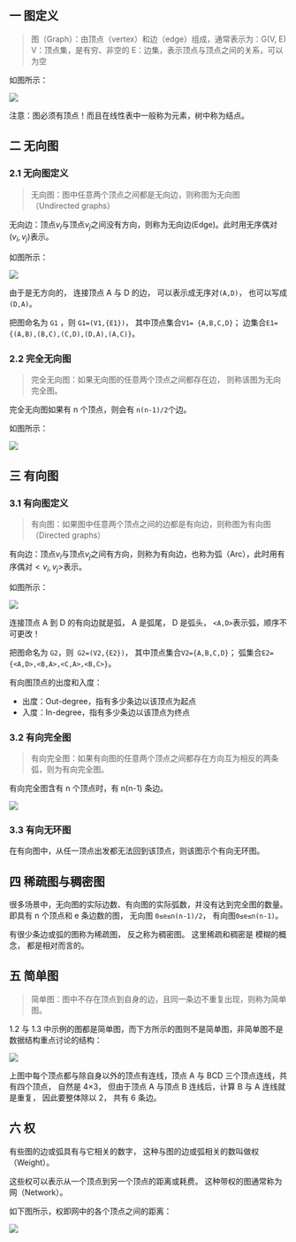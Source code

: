 ## 一 图定义

> 图（Graph）：由顶点（vertex）和边（edge）组成，通常表示为：G(V, E)
> V：顶点集，是有穷、非空的
> E：边集，表示顶点与顶点之间的关系，可以为空

如图所示：

![](../images/structure/graph-01.png)

注意：图必须有顶点！而且在线性表中一般称为元素，树中称为结点。

## 二 无向图

### 2.1 无向图定义

> 无向图：图中任意两个顶点之间都是无向边，则称图为无向图（Undirected graphs）

无向边：顶点$v_i$与顶点$v_j$之间没有方向，则称为无向边(Edge)。此时用无序偶对$(v_i,v_j)$表示。

如图所示：

![](../images/structure/graph-02.png)

由于是无方向的， 连接顶点 A 与 D 的边， 可以表示成无序对`(A,D)`， 也可以写成`(D,A)`。

把图命名为 `G1` ，则 `G1=(V1,{E1})`， 其中顶点集合`V1= {A,B,C,D}`； 边集合`E1={(A,B),(B,C),(C,D),(D,A),(A,C)}`。

### 2.2 完全无向图

> 完全无向图：如果无向图的任意两个顶点之间都存在边， 则称该图为无向完全图。

完全无向图如果有 n 个顶点，则会有 `n(n-1)/2`个边。

如图所示：

![](../images/structure/graph-03.png)

## 三 有向图

### 3.1 有向图定义

> 有向图：如果图中任意两个顶点之间的边都是有向边，则称图为有向图（Directed graphs）

有向边：顶点$v_i$与顶点$v_j$之间有方向，则称为有向边，也称为弧（Arc），此时用有序偶对$<v_i,v_j>$表示。

如图所示：

![](../images/structure/graph-04.png)

连接顶点 A 到 D 的有向边就是弧， A 是弧尾， D 是弧头， `<A,D>`表示弧，顺序不可更改！

把图命名为 `G2`，则` G2=(V2,{E2})`， 其中顶点集合`V2={A,B,C,D}`； 弧集合`E2={<A,D>,<B,A>,<C,A>,<B,C>}`。

有向图顶点的出度和入度：

- 出度：Out-degree，指有多少条边以该顶点为起点
- 入度：In-degree，指有多少条边以该顶点为终点

### 3.2 有向完全图

> 有向完全图：如果有向图的任意两个顶点之间都存在方向互为相反的两条弧，则为有向完全图。

有向完全图含有 n 个顶点时，有 n(n-1) 条边。

![](../images/structure/graph-05.png)

### 3.3 有向无环图

在有向图中，从任一顶点出发都无法回到该顶点，则该图示个有向无环图。

## 四 稀疏图与稠密图

很多场景中，无向图的实际边数、有向图的实际弧数，并没有达到完全图的数量。即具有 n 个顶点和 e 条边数的图， 无向图 `0≤e≤n(n-1)/2`， 有向图`0≤e≤n(n-1)`。

有很少条边或弧的图称为稀疏图， 反之称为稠密图。 这里稀疏和稠密是
模糊的概念， 都是相对而言的。

## 五 简单图

> 简单图：图中不存在顶点到自身的边，且同一条边不重复出现，则称为简单图。

1.2 与 1.3 中示例的图都是简单图，而下方所示的图则不是简单图，非简单图不是数据结构重点讨论的结构：

![](../images/structure/graph-06.png)

上图中每个顶点都与除自身以外的顶点有连线，顶点 A 与 BCD 三个顶点连线，共有四个顶点， 自然是 4×3， 但由于顶点 A 与顶点 B 连线后，计算 B 与 A 连线就是重复， 因此要整体除以 2， 共有 6 条边。

## 六 权

有些图的边或弧具有与它相关的数字， 这种与图的边或弧相关的数叫做权（Weight）。

这些权可以表示从一个顶点到另一个顶点的距离或耗费。 这种带权的图通常称为网（Network）。

如下图所示，权即网中的各个顶点之间的距离：

![](../images/structure/graph-07.png)

